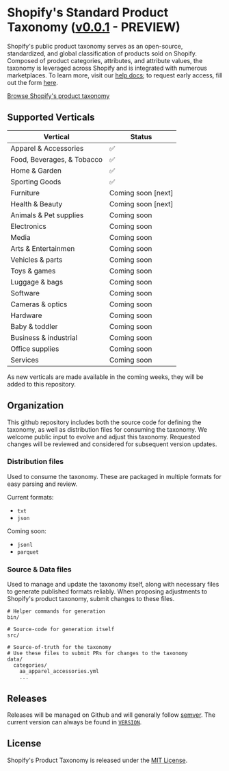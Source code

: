 # Shopify's Standard Product Taxonomy ([v0.0.1](./VERSION) - PREVIEW)

Shopify's public product taxonomy serves as an open-source, standardized, and global classification of products sold on Shopify. Composed of product categories, attributes, and attribute values, the taxonomy is leveraged across Shopify and is integrated with numerous marketplaces. To learn more, visit our [help docs](https://help.shopify.com/manual/products/details/product-type); to request early access, fill out the form [here](http://shopify.com/editions/winter2024#new-taxonomy).


[Browse Shopify's product taxonomy](https://refactored-broccoli-1wvy2wl.pages.github.io/)

## Supported Verticals

| Vertical | Status |
|----------|----------|
| Apparel & Accessories | ✅ | 
| Food, Beverages, & Tobacco | ✅ |
| Home & Garden | ✅ |
| Sporting Goods | ✅ |
| Furniture | Coming soon [next] | 
| Health & Beauty | Coming soon [next] |
| Animals & Pet supplies | Coming soon |
| Electronics | Coming soon |
| Media | Coming soon |
| Arts & Entertainmen | Coming soon |
| Vehicles & parts | Coming soon |
| Toys & games | Coming soon |
| Luggage & bags | Coming soon |
| Software | Coming soon |
| Cameras & optics | Coming soon |
| Hardware | Coming soon |
| Baby & toddler | Coming soon |
| Business & industrial | Coming soon |
| Office supplies | Coming soon |
| Services | Coming soon |

As new verticals are made available in the coming weeks, they will be added to this repository.

## Organization

This github repository includes both the source code for defining the taxonomy, as well as distribution files for consuming the taxonomy. We welcome public input to evolve and adjust this taxonomy. Requested changes will be reviewed and considered for subsequent version updates.

### Distribution files

Used to consume the taxonomy. These are packaged in multiple formats for easy parsing and review.

Current formats:
- `txt`
- `json`

Coming soon:
- `jsonl`
- `parquet`

### Source & Data files

Used to manage and update the taxonomy itself, along with necessary files to generate published formats reliably. When proposing adjustments to Shopify's product taxonomy, submit changes to these files.


```
# Helper commands for generation
bin/

# Source-code for generation itself
src/

# Source-of-truth for the taxonomy
# Use these files to submit PRs for changes to the taxonomy
data/
  categories/
    aa_apparel_accessories.yml
    ...
```

## Releases

Releases will be managed on Github and will generally follow [semver](https://semver.org/). The current version can always be found in [`VERSION`](./VERSION).

## License

Shopify's Product Taxonomy is released under the [MIT License](./LICENSE).
